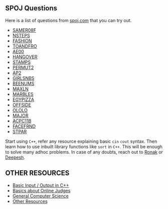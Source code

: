 
## SPOJ Questions
Here is a list of questions from [spoj.com](https://www.spoj.com/) that you can try out.
- [SAMER08F](https://www.spoj.com/problems/SAMER08F/)
- [NSTEPS](https://www.spoj.com/problems/NSTEPS/)
- [FASHION](https://www.spoj.com/problems/FASHION/)
- [TOANDFRO](https://www.spoj.com/problems/TOANDFRO/)
- [AE00](https://www.spoj.com/problems/AE00/)
- [HANGOVER](https://www.spoj.com/problems/HANGOVER/)
- [STAMPS](https://www.spoj.com/problems/STAMPS/)
- [PERMUT2](https://www.spoj.com/problems/PERMUT2/)
- [AP2](https://www.spoj.com/problems/AP2/)
- [GIRLSNBS](https://www.spoj.com/problems/GIRLSNBS/)
- [BEENUMS](https://www.spoj.com/problems/BEENUMS/)
- [MAXLN](https://www.spoj.com/problems/MAXLN/)
- [MARBLES](https://www.spoj.com/problems/MARBLES/)
- [EGYPIZZA](https://www.spoj.com/problems/EGYPIZZA)
- [OFFSIDE](https://www.spoj.com/problems/OFFSIDE)
- [OLOLO](https://www.spoj.com/problems/OLOLO/)
- [MAJOR](https://www.spoj.com/problems/MAJOR/)
- [ACPC11B](https://www.spoj.com/problems/ACPC11B/)
- [FACEFRND](https://www.spoj.com/problems/FACEFRND/)
- [STPAR](https://www.spoj.com/problems/STPAR/)

Start using `C++`, refer any resource explaining basic `cin` `cout` syntax.
Then learn how to use inbuilt library functions like `sort` in `C++`. This will be enough to solve many adhoc problems.
In case of any doubts, reach out to [Ronak](mailto:ronakkatta28@gmail.com) or [Deepesh](mailto:deepesh.baid@gmail.com).

## OTHER RESOURCES
- [Basic Input / Output in C++](https://www.geeksforgeeks.org/basic-input-output-c/)
- [Basics about Online Judges](https://shubhambhattar.github.io/competitive-programming/)
- [General Computer Science](https://gist.github.com/shubhambhattar/8f47141d5b89cfbc818e45176249e1be)
- [Other Resources](https://gist.github.com/shubhambhattar/bc461d622e181cdb9a737d58ad574d5b)
